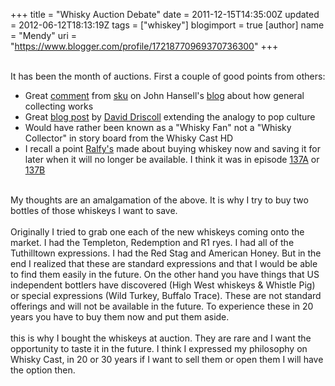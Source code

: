 +++
title = "Whisky Auction Debate"
date = 2011-12-15T14:35:00Z
updated = 2012-06-12T18:13:19Z
tags = ["whiskey"]
blogimport = true 
[author]
	name = "Mendy"
	uri = "https://www.blogger.com/profile/17218770969370736300"
+++

<div dir="ltr" style="text-align: left;" trbidi="on">        <br /><div class="p1">It has been the month of auctions. First a couple of good points from others:</div><div class="p2"></div><ul style="text-align: left;"><li>Great <a href="http://www.whiskyadvocateblog.com/2011/12/14/whisky-as-an-investment-are-we-in-a-bubble/#comment-132425">comment</a> from <a href="http://www.recenteats.blogspot.com/">sku</a> on John Hansell's <a href="http://www.whiskyadvocateblog.com/">blog</a> about how general collecting works</li><li>Great <a href="http://spiritsjournal.klwines.com/klwinescom-spirits-blog/2011/12/15/sound-investment.html">blog post</a> by <a href="http://spiritsjournal.klwines.com/">David Driscoll</a> extending the analogy to pop culture</li><li>Would have rather been known as a "Whisky Fan" not a "Whisky Collector" in story board from the Whisky Cast HD</li><li>I recall a point <a href="http://www.ralfy.com/">Ralfy's</a>&nbsp;made about buying whiskey now and saving it for later when it will no longer be available. I think it was in episode <a href="http://www.youtube.com/watch?v=Q3L_SMwy8dk">137A</a> or <a href="http://www.youtube.com/watch?v=_AR6lY39stQ">137B</a></li></ul><br /><div class="p1">My thoughts are an amalgamation of the above. It is why I try to buy two bottles of those whiskeys I want to save.</div><div class="p2"><br /></div><div class="p1">Originally I tried to grab one each of the new whiskeys coming onto the market. I had the Templeton, Redemption and R1 ryes. I had all of the Tuthilltown expressions. I had the Red Stag and American Honey. But in the end I realized that these are standard expressions and that I would be able to find them easily in the future. On the other hand you have things that US independent bottlers have discovered (High West whiskeys &amp; Whistle Pig) or special expressions (Wild Turkey, Buffalo Trace). These are not standard offerings and will not be available in the future. To experience these in 20 years you have to buy them now and put them aside.</div><div class="p2"><br /></div><div class="p1">this is why I bought the whiskeys at auction. They are rare and I want the opportunity to taste it in the future. I think I expressed my philosophy on Whisky Cast, in 20 or 30 years if I want to sell them or open them I will have the option then.</div><div class="p2"><br /></div></div>
